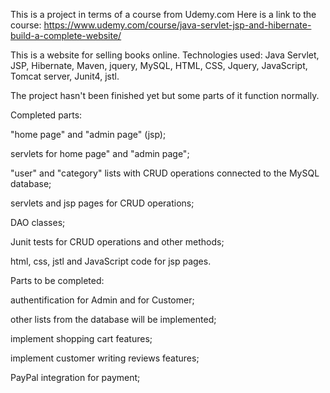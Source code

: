This is a project in terms of a course from Udemy.com
Here is a link to the course: https://www.udemy.com/course/java-servlet-jsp-and-hibernate-build-a-complete-website/

This is a website for selling books online.
Technologies used: Java Servlet, JSP, Hibernate, Maven, jquery, MySQL, HTML, CSS, Jquery, JavaScript, Tomcat server, Junit4, jstl.

The project hasn't been finished yet but some parts of it function normally.

Completed parts: 

"home page" and "admin page" (jsp);

servlets for home page" and "admin page";

"user" and "category" lists with CRUD operations connected to the MySQL database;

servlets and jsp pages for CRUD operations;

DAO classes;

Junit tests for CRUD operations and other methods;

html, css, jstl and JavaScript code for jsp pages.





Parts to be completed:

authentification for Admin and for Customer;

other lists from the database will be implemented;

implement shopping cart features;

implement customer writing reviews features;

PayPal integration for payment;


